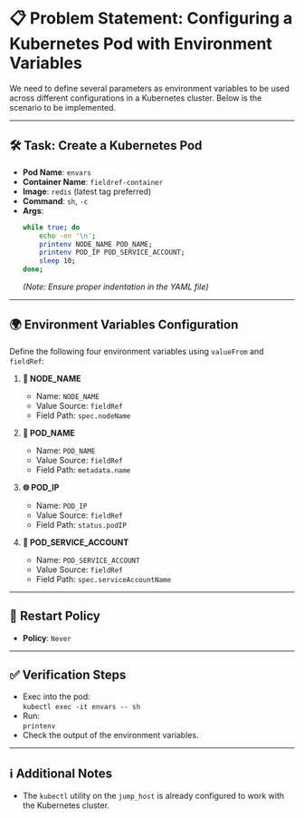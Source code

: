 

# 📋 **Problem Statement: Configuring a Kubernetes Pod with Environment Variables**

We need to define several parameters as environment variables to be used across different configurations in a Kubernetes cluster. Below is the scenario to be implemented.

---

## 🛠️ **Task: Create a Kubernetes Pod**

- **Pod Name**: `envars`  
- **Container Name**: `fieldref-container`  
- **Image**: `redis` (latest tag preferred)  
- **Command**: `sh`, `-c`  
- **Args**:  
  ```bash
  while true; do
      echo -en '\n';
      printenv NODE_NAME POD_NAME;
      printenv POD_IP POD_SERVICE_ACCOUNT;
      sleep 10;
  done;
  ```  
  *(Note: Ensure proper indentation in the YAML file)*

---

## 🌍 **Environment Variables Configuration**

Define the following four environment variables using `valueFrom` and `fieldRef`:

1. **🔧 NODE_NAME**  
   - Name: `NODE_NAME`  
   - Value Source: `fieldRef`  
   - Field Path: `spec.nodeName`

2. **📛 POD_NAME**  
   - Name: `POD_NAME`  
   - Value Source: `fieldRef`  
   - Field Path: `metadata.name`

3. **🌐 POD_IP**  
   - Name: `POD_IP`  
   - Value Source: `fieldRef`  
   - Field Path: `status.podIP`

4. **🔑 POD_SERVICE_ACCOUNT**  
   - Name: `POD_SERVICE_ACCOUNT`  
   - Value Source: `fieldRef`  
   - Field Path: `spec.serviceAccountName`

---

## 🔄 **Restart Policy**

- **Policy**: `Never`

---

## ✅ **Verification Steps**

- Exec into the pod:  
  `kubectl exec -it envars -- sh`  
- Run:  
  `printenv`  
- Check the output of the environment variables.

---

## ℹ️ **Additional Notes**

- The `kubectl` utility on the `jump_host` is already configured to work with the Kubernetes cluster.

